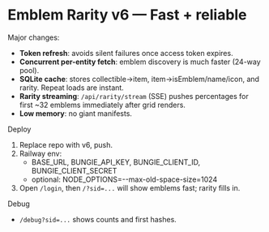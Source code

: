 # Emblem Rarity v6 — Fast + reliable

Major changes:
- **Token refresh**: avoids silent failures once access token expires.
- **Concurrent per-entity fetch**: emblem discovery is much faster (24-way pool).
- **SQLite cache**: stores collectible→item, item→isEmblem/name/icon, and rarity. Repeat loads are instant.
- **Rarity streaming**: `/api/rarity/stream` (SSE) pushes percentages for first ~32 emblems immediately after grid renders.
- **Low memory**: no giant manifests.

Deploy
1) Replace repo with v6, push.
2) Railway env:
   - BASE_URL, BUNGIE_API_KEY, BUNGIE_CLIENT_ID, BUNGIE_CLIENT_SECRET
   - optional: NODE_OPTIONS=--max-old-space-size=1024
3) Open `/login`, then `/?sid=...` will show emblems fast; rarity fills in.

Debug
- `/debug?sid=...` shows counts and first hashes.
